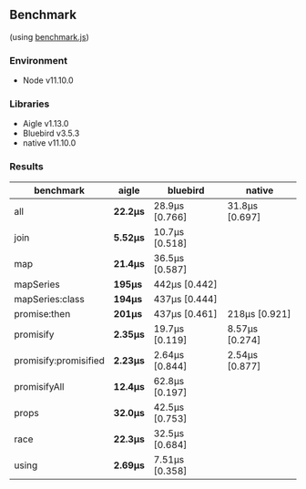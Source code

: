 ## Benchmark 

(using [benchmark.js](https://github.com/bestiejs/benchmark.js))

### Environment
- Node v11.10.0

### Libraries
- Aigle v1.13.0
- Bluebird v3.5.3
- native v11.10.0

### Results
|benchmark|aigle|bluebird|native|
|---|---|---|---|
|all|**22.2μs**|28.9μs [0.766]|31.8μs [0.697]|
|join|**5.52μs**|10.7μs [0.518]||
|map|**21.4μs**|36.5μs [0.587]||
|mapSeries|**195μs**|442μs [0.442]||
|mapSeries:class|**194μs**|437μs [0.444]||
|promise:then|**201μs**|437μs [0.461]|218μs [0.921]|
|promisify|**2.35μs**|19.7μs [0.119]|8.57μs [0.274]|
|promisify:promisified|**2.23μs**|2.64μs [0.844]|2.54μs [0.877]|
|promisifyAll|**12.4μs**|62.8μs [0.197]||
|props|**32.0μs**|42.5μs [0.753]||
|race|**22.3μs**|32.5μs [0.684]||
|using|**2.69μs**|7.51μs [0.358]||
